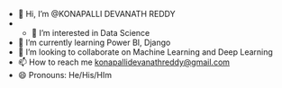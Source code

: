 - 👋 Hi, I’m @KONAPALLI DEVANATH REDDY
- - 👀 I’m interested in Data Science
- 🌱 I’m currently learning Power BI, Django
- 💞️ I’m looking to collaborate on Machine Learning and Deep Learning
- 📫 How to reach me konapallidevanathreddy@gmail.com
- 😄 Pronouns: He/His/HIm

<!---
kdevanathreddy/kdevanathreddy is a ✨ special ✨ repository because its `README.md` (this file) appears on your GitHub profile.
You can click the Preview link to take a look at your changes.
--->
